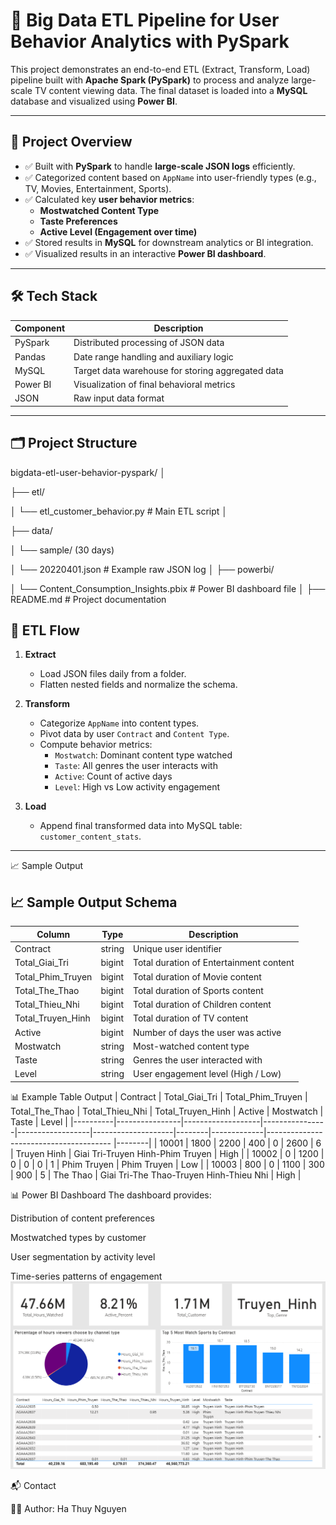 # 🚀 Big Data ETL Pipeline for User Behavior Analytics with PySpark

This project demonstrates an end-to-end ETL (Extract, Transform, Load) pipeline built with **Apache Spark (PySpark)** to process and analyze large-scale TV content viewing data. The final dataset is loaded into a **MySQL** database and visualized using **Power BI**.

---

## 📌 Project Overview

- ✅ Built with **PySpark** to handle **large-scale JSON logs** efficiently.
- ✅ Categorized content based on `AppName` into user-friendly types (e.g., TV, Movies, Entertainment, Sports).
- ✅ Calculated key **user behavior metrics**:
  - **Mostwatched Content Type**
  - **Taste Preferences**
  - **Active Level (Engagement over time)**
- ✅ Stored results in **MySQL** for downstream analytics or BI integration.
- ✅ Visualized results in an interactive **Power BI dashboard**.

---

## 🛠️ Tech Stack

| Component      | Description                                      |
|----------------|--------------------------------------------------|
| PySpark        | Distributed processing of JSON data              |
| Pandas         | Date range handling and auxiliary logic          |
| MySQL          | Target data warehouse for storing aggregated data|
| Power BI       | Visualization of final behavioral metrics        |
| JSON           | Raw input data format                            |

---

## 🗂️ Project Structure
bigdata-etl-user-behavior-pyspark/
│

├── etl/

│ └── etl_customer_behavior.py # Main ETL script
│

├── data/

│ └── sample/ (30 days)

│ └── 20220401.json # Example raw JSON log
│
├── powerbi/

│ └── Content_Consumption_Insights.pbix # Power BI dashboard file
│
├── README.md # Project documentation



## 🔄 ETL Flow

1. **Extract**
   - Load JSON files daily from a folder.
   - Flatten nested fields and normalize the schema.

2. **Transform**
   - Categorize `AppName` into content types.
   - Pivot data by user `Contract` and `Content Type`.
   - Compute behavior metrics:
     - `Mostwatch`: Dominant content type watched
     - `Taste`: All genres the user interacts with
     - `Active`: Count of active days
     - `Level`: High vs Low activity engagement

3. **Load**
   - Append final transformed data into MySQL table: `customer_content_stats`.

---
📈 Sample Output
## 📈 Sample Output Schema

| Column               | Type       | Description                                 |
|----------------------|------------|---------------------------------------------|
| Contract             | string     | Unique user identifier                      |
| Total_Giai_Tri       | bigint     | Total duration of Entertainment content     |
| Total_Phim_Truyen    | bigint     | Total duration of Movie content             |
| Total_The_Thao       | bigint     | Total duration of Sports content            |
| Total_Thieu_Nhi      | bigint     | Total duration of Children content          |
| Total_Truyen_Hinh    | bigint     | Total duration of TV content                |
| Active               | bigint     | Number of days the user was active          |
| Mostwatch            | string     | Most-watched content type                   |
| Taste                | string     | Genres the user interacted with             |
| Level                | string     | User engagement level (High / Low)          |

📊 Example Table Output
| Contract | Total_Giai_Tri | Total_Phim_Truyen | Total_The_Thao | Total_Thieu_Nhi | Total_Truyen_Hinh | Active | Mostwatch   | Taste                                     | Level |
|----------|----------------|-------------------|----------------|------------------|--------------------|--------|-------------|---------------------------------------  |--------|
| 10001    | 1800           | 2200              | 400            | 0                | 2600               | 6      | Truyen Hinh | Giai Tri-Truyen Hinh-Phim Truyen        | High   |
| 10002    | 0              | 1200              | 0              | 0                | 0                  | 1      | Phim Truyen | Phim Truyen                             | Low    |
| 10003    | 800            | 0                 | 1100           | 300              | 900                | 5      | The Thao    | Giai Tri-The Thao-Truyen Hinh-Thieu Nhi | High   |

📊 Power BI Dashboard
The dashboard provides:

Distribution of content preferences

Mostwatched types by customer

User segmentation by activity level

Time-series patterns of engagement
![Dashboard](images/pbi_1.png)

📬 Contact

👨‍💻 Author: Ha Thuy Nguyen
